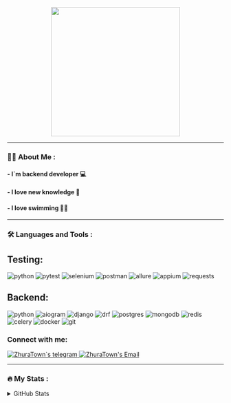 
<div id="header" align="center">
  <img src="https://media.giphy.com/media/2IudUHdI075HL02Pkk/giphy.gif" width="300"/>
</div>

___

### :man_technologist: About Me :
#### - I`m backend developer 💻
#### - I love new knowledge 📖
#### - I love swimming 🏊‍♂️
  
___

### :hammer_and_wrench: Languages and Tools :
## Testing:
![python](https://img.shields.io/badge/python%20-%2314354C.svg?&style=for-the-badge&logo=python&logoColor)
![pytest](https://img.shields.io/badge/pytest%20-%2314354C.svg?&style=for-the-badge&logo=pytest&logoColor)
![selenium](https://img.shields.io/badge/selenium%20-%2314354C.svg?&style=for-the-badge&logo=selenium&logoColor)
![postman](https://img.shields.io/badge/postman%20-%2314354C.svg?&style=for-the-badge&logo=postman&logoColor)
![allure](https://img.shields.io/badge/allure%20-%2314354C.svg?&style=for-the-badge&logo=allure&logoColor)
![appium](https://img.shields.io/badge/appium%20-%2314354C.svg?&style=for-the-badge&logo=appium&logoColor)
![requests](https://img.shields.io/badge/requests%20-%2314354C.svg?&style=for-the-badge&logo=allure&logoColor)
## Backend:
![python](https://img.shields.io/badge/python%20-%2314354C.svg?&style=for-the-badge&logo=python&logoColor)
![aiogram](https://img.shields.io/badge/aiogram%20-%2314354C.svg?&style=for-the-badge&logo=aiogram&logoColor)
![django](https://img.shields.io/badge/django%20-%2314354C.svg?&style=for-the-badge&logo=django&logoColor)
![drf](https://img.shields.io/badge/drf%20-%2314354C.svg?&style=for-the-badge&logo=d&logoColor)
![postgres](https://img.shields.io/badge/postgres%20-%2314354C.svg?&style=for-the-badge&logo=postgresql&logoColor)
![mongodb](https://img.shields.io/badge/mongo%20-%2314354C.svg?&style=for-the-badge&logo=mongodb&logoColor)
![redis](https://img.shields.io/badge/redis%20-%2314354C.svg?&style=for-the-badge&logo=redis&logoColor)
![celery](https://img.shields.io/badge/celery%20-%2314354C.svg?&style=for-the-badge&logo=celery&logoColor)
![docker](https://img.shields.io/badge/docker%20-%2314354C.svg?&style=for-the-badge&logo=docker&logoColor)
![git](https://img.shields.io/badge/git%20-%2314354C.svg?&style=for-the-badge&logo=git&logoColor)


### Connect with me: &nbsp;
<a href="https://t.me/ZhuraTo">
  <img alt="ZhuraTown`s telegram" src="https://img.shields.io/badge/-Telegram-1A4730?style=flat-square&logo=Telegram" />
</a>
<a href="mailto: zhuratown@gmail.com">
  <img alt="ZhuraTown's Email" src="https://img.shields.io/badge/-E--mail-1A4730?style=flat-square&logo=Gmail&logoColor=white" />
</a>


___

### :fire: My Stats :
<details>
  <summary> GitHub Stats</summary>
  &nbsp;

[<img align="left" width="47%" alt="GitHub Stats" src="https://github-readme-streak-stats.herokuapp.com?user=zhuratown&theme=default&show_icons=true&count_private=true&hide_border=true&hide_title=true"/>](https://github.com/ZhuraTown#gh-light-mode-only)
[<img align="left" width="47%" alt="Top Languages" src="https://github-readme-stats.vercel.app/api/top-langs/?username=zhuratown&theme=default&show_icons=true&count_private=true&hide_border=true&title_color=454d57&layout=compact"/>](https://github.com/ZhuraTown#gh-light-mode-only)
[<img align="left" width="47%" alt="GitHub Stats" src="https://github-readme-streak-stats.herokuapp.com?user=zhuratown&theme=github_dark&&show_icons=true&count_private=true&hide_border=true&hide_title=true"/>](https://github.com/ZhuraTown#gh-dark-mode-only)
[<img align="left" width="47%" alt="Top Languages" src="https://github-readme-stats.vercel.app/api/top-langs/?username=zhuratown&theme=github_dark&show_icons=true&count_private=true&hide_border=true&title_color=454d57&layout=compact" />](https://github.com/ZhuraTown#gh-dark-mode-only)
</details>
